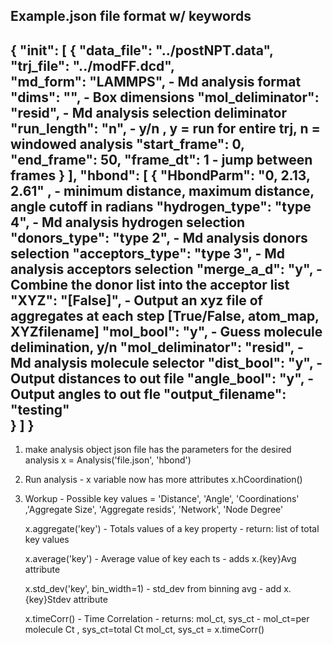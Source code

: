 Example.json file format w/ keywords
------------------------------------
{
  "init": [
    {
        "data_file":            "../postNPT.data",
        "trj_file":             "../modFF.dcd",		
        "md_form":              "LAMMPS",		- Md analysis format
        "dims":                 "",			- Box dimensions
        "mol_deliminator":      "resid",		- Md analysis selection deliminator
        "run_length":           "n",			- y/n , y = run for entire trj, n = windowed analysis
        "start_frame":          0,			
        "end_frame":            50,
        "frame_dt":             1			- jump between frames
        }
  ],
  "hbond": [
    {
        "HbondParm":            "0, 2.13, 2.61" ,	- minimum distance, maximum distance, angle cutoff in radians
        "hydrogen_type":        "type 4",		- Md analysis hydrogen selection
        "donors_type":          "type 2",		- Md analysis donors selection
        "acceptors_type":       "type 3",		- Md analysis acceptors selection
        "merge_a_d":            "y",			- Combine the donor list into the acceptor list
        "XYZ":                  "[False]",		- Output an xyz file of aggregates at each step [True/False, atom_map, XYZfilename]
        "mol_bool":             "y",			- Guess molecule delimination, y/n
        "mol_deliminator":	"resid",		- Md analysis molecule selector
	"dist_bool":            "y",			- Output distances to out file
        "angle_bool":           "y",			- Output angles to out fle
        "output_filename":      "testing"		
        }
  ]
}
------------------------------------

1) make analysis object
	json file has the parameters for the desired analysis
	x = Analysis('file.json', 'hbond')

2) Run analysis - x variable now has more attributes
	x.hCoordination()

3) Workup - Possible key values = 'Distance', 'Angle', 'Coordinations' ,'Aggregate Size', 'Aggregate resids', 'Network', 'Node Degree'
	
	x.aggregate('key')	- Totals values of a key property - return: list of total key values 
				  	
	x.average('key')	- Average value of key each ts - adds x.{key}Avg attribute

	x.std_dev('key', bin_width=1)	- std_dev from binning avg - add x.{key}Stdev attribute

	x.timeCorr()		- Time Correlation - returns: mol_ct, sys_ct - mol_ct=per molecule Ct , sys_ct=total Ct	
	    mol_ct, sys_ct = x.timeCorr()


